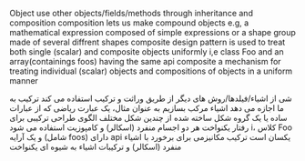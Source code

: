 Object use other objects/fields/methods through inheritance and composition
composition lets us make compound objects
e.g, a mathematical expression composed of simple expressions or
a shape group made of several diffrent shapes
composite design pattern is used to treat both single (scalar) and composite objects uniformly
i,e class Foo and an array(containings foos) having the same api
composite a mechanism for treating individual (scalar) objects and compositions of objects in a uniform manner 


شی از اشیاء/فیلدها/روش های دیگر از طریق وراثت و ترکیب استفاده می کند
ترکیب به ما اجازه می دهد اشیاء مرکب بسازیم
به عنوان مثال، یک عبارت ریاضی که از عبارات ساده یا
یک گروه شکل ساخته شده از چندین شکل مختلف
الگوی طراحی ترکیبی برای رفتار یکنواخت هر دو اجسام منفرد (اسکالر) و کامپوزیت استفاده می شود
i، کلاس Foo و یک آرایه (شامل foos) دارای api یکسان است
ترکیب مکانیزمی برای برخورد با اشیاء منفرد (اسکالر) و ترکیبات اشیاء به شیوه ای یکنواخت
